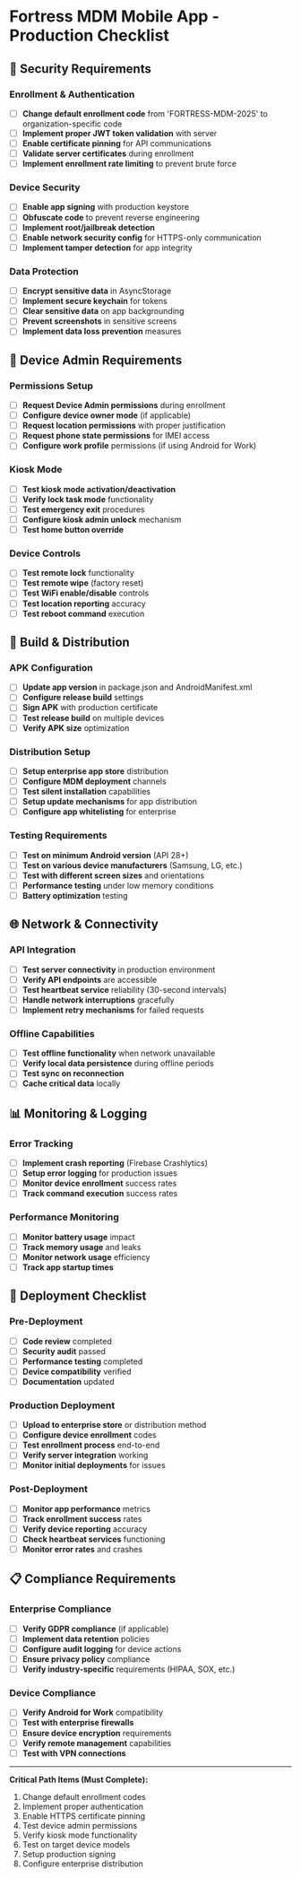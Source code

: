 
# Fortress MDM Mobile App - Production Checklist

## 🔐 Security Requirements

### Enrollment & Authentication
- [ ] **Change default enrollment code** from 'FORTRESS-MDM-2025' to organization-specific code
- [ ] **Implement proper JWT token validation** with server
- [ ] **Enable certificate pinning** for API communications
- [ ] **Validate server certificates** during enrollment
- [ ] **Implement enrollment rate limiting** to prevent brute force

### Device Security
- [ ] **Enable app signing** with production keystore
- [ ] **Obfuscate code** to prevent reverse engineering
- [ ] **Implement root/jailbreak detection**
- [ ] **Enable network security config** for HTTPS-only communication
- [ ] **Implement tamper detection** for app integrity

### Data Protection
- [ ] **Encrypt sensitive data** in AsyncStorage
- [ ] **Implement secure keychain** for tokens
- [ ] **Clear sensitive data** on app backgrounding
- [ ] **Prevent screenshots** in sensitive screens
- [ ] **Implement data loss prevention** measures

## 📱 Device Admin Requirements

### Permissions Setup
- [ ] **Request Device Admin permissions** during enrollment
- [ ] **Configure device owner mode** (if applicable)
- [ ] **Request location permissions** with proper justification
- [ ] **Request phone state permissions** for IMEI access
- [ ] **Configure work profile** permissions (if using Android for Work)

### Kiosk Mode
- [ ] **Test kiosk mode activation/deactivation**
- [ ] **Verify lock task mode** functionality
- [ ] **Test emergency exit** procedures
- [ ] **Configure kiosk admin unlock** mechanism
- [ ] **Test home button override**

### Device Controls
- [ ] **Test remote lock** functionality
- [ ] **Test remote wipe** (factory reset)
- [ ] **Test WiFi enable/disable** controls
- [ ] **Test location reporting** accuracy
- [ ] **Test reboot command** execution

## 🔧 Build & Distribution

### APK Configuration
- [ ] **Update app version** in package.json and AndroidManifest.xml
- [ ] **Configure release build** settings
- [ ] **Sign APK** with production certificate
- [ ] **Test release build** on multiple devices
- [ ] **Verify APK size** optimization

### Distribution Setup
- [ ] **Setup enterprise app store** distribution
- [ ] **Configure MDM deployment** channels
- [ ] **Test silent installation** capabilities
- [ ] **Setup update mechanisms** for app distribution
- [ ] **Configure app whitelisting** for enterprise

### Testing Requirements
- [ ] **Test on minimum Android version** (API 28+)
- [ ] **Test on various device manufacturers** (Samsung, LG, etc.)
- [ ] **Test with different screen sizes** and orientations
- [ ] **Performance testing** under low memory conditions
- [ ] **Battery optimization** testing

## 🌐 Network & Connectivity

### API Integration
- [ ] **Test server connectivity** in production environment
- [ ] **Verify API endpoints** are accessible
- [ ] **Test heartbeat service** reliability (30-second intervals)
- [ ] **Handle network interruptions** gracefully
- [ ] **Implement retry mechanisms** for failed requests

### Offline Capabilities
- [ ] **Test offline functionality** when network unavailable
- [ ] **Verify local data persistence** during offline periods
- [ ] **Test sync on reconnection**
- [ ] **Cache critical data** locally

## 📊 Monitoring & Logging

### Error Tracking
- [ ] **Implement crash reporting** (Firebase Crashlytics)
- [ ] **Setup error logging** for production issues
- [ ] **Monitor device enrollment** success rates
- [ ] **Track command execution** success rates

### Performance Monitoring
- [ ] **Monitor battery usage** impact
- [ ] **Track memory usage** and leaks
- [ ] **Monitor network usage** efficiency
- [ ] **Track app startup times**

## 🚀 Deployment Checklist

### Pre-Deployment
- [ ] **Code review** completed
- [ ] **Security audit** passed
- [ ] **Performance testing** completed
- [ ] **Device compatibility** verified
- [ ] **Documentation** updated

### Production Deployment
- [ ] **Upload to enterprise store** or distribution method
- [ ] **Configure device enrollment** codes
- [ ] **Test enrollment process** end-to-end
- [ ] **Verify server integration** working
- [ ] **Monitor initial deployments** for issues

### Post-Deployment
- [ ] **Monitor app performance** metrics
- [ ] **Track enrollment success** rates
- [ ] **Verify device reporting** accuracy
- [ ] **Check heartbeat services** functioning
- [ ] **Monitor error rates** and crashes

## 📋 Compliance Requirements

### Enterprise Compliance
- [ ] **Verify GDPR compliance** (if applicable)
- [ ] **Implement data retention** policies
- [ ] **Configure audit logging** for device actions
- [ ] **Ensure privacy policy** compliance
- [ ] **Verify industry-specific** requirements (HIPAA, SOX, etc.)

### Device Compliance
- [ ] **Verify Android for Work** compatibility
- [ ] **Test with enterprise firewalls**
- [ ] **Ensure device encryption** requirements
- [ ] **Verify remote management** capabilities
- [ ] **Test with VPN connections**

---

**Critical Path Items (Must Complete):**
1. Change default enrollment codes
2. Implement proper authentication
3. Enable HTTPS certificate pinning
4. Test device admin permissions
5. Verify kiosk mode functionality
6. Test on target device models
7. Setup production signing
8. Configure enterprise distribution
